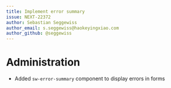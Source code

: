 ```yaml
---
title: Implement error summary
issue: NEXT-22372
author: Sebastian Seggewiss
author_email: s.seggewiss@haokeyingxiao.com
author_github: @seggewiss
---
```

# Administration
* Added `sw-error-summary` component to display errors in forms
